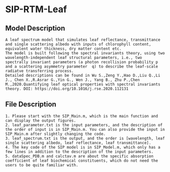 # SIP-RTM-Leaf
## Model Description
    A leaf spectrum model that simulates leaf reflectance, transmittance and single scattering albedo with inputs of chlorophyll content, equivalent water thickness, dry matter content etc.
    The model is built following the spectral invariants theory, using two wavelength-independent leaf structural parameters, i.e., two spectrally invariant parameters (a photon recollision probability p and a scattering asymmetry parameter  q) to describe the leaf-scale radiatve transferring process.
    Detailed descriptions can be found in Wu S.,Zeng Y.,Hao D.,Liu Q.,Li J., Chen X.,R.Asrar G.,Yin G., Wen J., Yang B., Zhu P.,Chen M.,2020.Quantifying leaf optical properties with spectral invariants theory. DOI: https://doi.org/10.1016/j.rse.2020.112131


## File Description
    1. Please start with the SIP_Main.m, which is the main function and can display the output figures.  
    2. leaf_parameter.txt is the input parameters, and the description of the order of input is in SIP_Main.m. You can also provide the input in SIP_Main.m after slightly changing the code.  
    3. leaf_spectrum.txt is the output, and the order is [wavelength, leaf single scattering albedo, leaf reflectance, leaf transmittance].  
    4. The key code of the SIP model is in SIP_Model.m, which only has a few lines in addition to the description of the input parameters.   
    5. dataSpec_PDB.m and calctav.m are about the specific absorption coefficient of leaf biochemical constituents, which do not need the users to be quite familiar with. 
